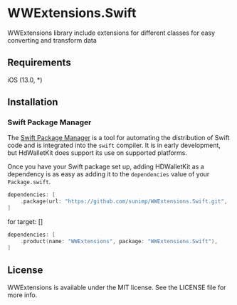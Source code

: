 # WWExtensions.Swift

WWExtensions library include extensions for different classes for easy converting and transform data

## Requirements
iOS (13.0, *)

## Installation

### Swift Package Manager

The [Swift Package Manager](https://swift.org/package-manager/) is a tool for automating the distribution of Swift code
and is integrated into the `swift` compiler. It is in early development, but HdWalletKit does support its use on
supported platforms.

Once you have your Swift package set up, adding HDWalletKit as a dependency is as easy as adding it to
the `dependencies` value of your `Package.swift`.

```swift
dependencies: [
    .package(url: "https://github.com/sunimp/WWExtensions.Swift.git", .upToNextMajor(from: "1.1.0")),
]
```

for target: []
```swift
dependencies: [
    .product(name: "WWExtensions", package: "WWExtensions.Swift"),
]
```


## License

WWExtensions is available under the MIT license. See the LICENSE file for more info.
